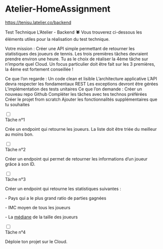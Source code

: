 # Atelier-HomeAssignment

https://tenisu.latelier.co/backend

Test Technique L’Atelier - Backend 🕷
Vous trouverez ci-dessous les éléments utiles pour la réalisation du test technique.

Votre mission :
Créer une API simple permettant de retourner les statistiques des joueurs de tennis. Les trois premières tâches devraient prendre environ une heure. Tu as le choix de réaliser la 4ème tâche sur n’importe quel Cloud. Un focus particulier doit être fait sur les 3 premières, la 4ème est fortement conseillée !

Ce que l’on regarde :
Un code clean et lisible
L’architecture applicative
L’API devra respecter les fondamentaux REST
Les exceptions devront être gérées
L’implémentation des tests unitaires
Ce que l’on demande :
Créer un nouveau repo Github
Compléter les tâches avec tes technos préférées
Créer le projet from scratch
Ajouter les fonctionnalités supplémentaires que tu souhaites



<div class="tasks" data-v-0ead0262=""><div class="card card-task" data-v-6c12f4e6="" data-v-0ead0262=""><input type="checkbox" class="option-input" data-v-6c12f4e6=""><div class="title" data-v-6c12f4e6="">Tâche n°1</div><p class="text-tasks" data-v-0ead0262=""> Crée un endpoint qui retourne les joueurs. La liste doit être triée du meilleur au moins bon. </p><!----></div><div class="card card-task" data-v-6c12f4e6="" data-v-0ead0262=""><input type="checkbox" class="option-input" data-v-6c12f4e6=""><div class="title" data-v-6c12f4e6="">Tâche n°2</div><p class="text-tasks" data-v-0ead0262=""> Créer un endpoint qui permet de retourner les informations d’un joueur grâce à son ID. </p><!----></div><div class="card card-task" data-v-6c12f4e6="" data-v-0ead0262=""><input type="checkbox" class="option-input" data-v-6c12f4e6=""><div class="title" data-v-6c12f4e6="">Tâche n°3</div><p class="text-tasks" data-v-0ead0262=""> Créer un endpoint qui retourne les statistiques suivantes : </p><p data-v-0ead0262="">- Pays qui a le plus grand ratio de parties gagnées</p><p data-v-0ead0262="">- IMC moyen de tous les joueurs</p><p class="text-tasks" data-v-0ead0262=""> - La <a href="https://fr.wikipedia.org/wiki/Glossaire_des_statistiques#M%C3%A9diane" target="_blank" data-v-0ead0262="" style="text-decoration: underline;">médiane</a> de la taille des joueurs </p><!----></div><div class="card card-task" data-v-6c12f4e6="" data-v-0ead0262=""><input type="checkbox" class="option-input" data-v-6c12f4e6=""><div class="title" data-v-6c12f4e6="">Tâche n°4</div><p class="text-tasks" data-v-0ead0262="">Déploie ton projet sur le Cloud.</p><!----></div></div>